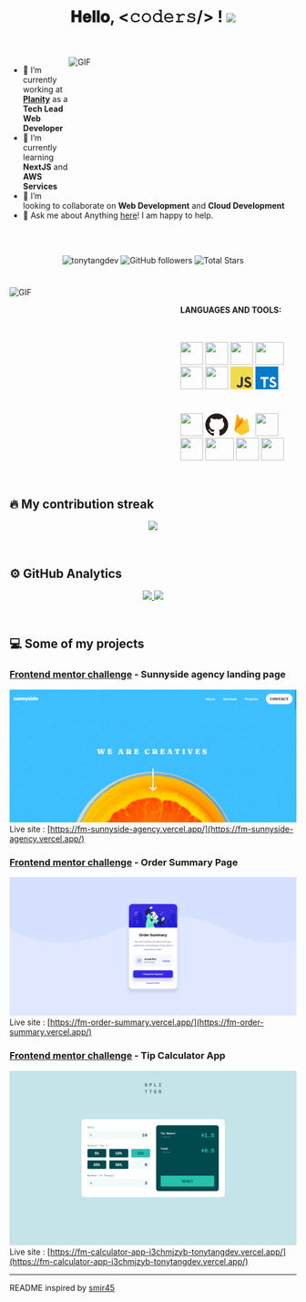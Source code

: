 <h1 align="center">
  𝐇𝐞𝐥𝐥𝐨, &lt;𝚌𝚘𝚍𝚎𝚛𝚜/&gt; !
  <a target="_blank">
    <img src="https://github.com/JayantGoel001/JayantGoel001/blob/master/GIF/Hi.gif" width="40px" />
  </a>
</h1>

<br/>
<br/>
<a target="_blank">
  <img align="right" height="250" width="400" alt="GIF" src="https://github.com/JayantGoel001/JayantGoel001/blob/master/GIF/code.gif">
</a>

- 🔭 I’m currently working at **[Planity](https://www.planity.com/)** as a **Tech Lead Web Developer**
- 🌱 I’m currently learning **NextJS** and **AWS Services**
- 👯 I’m looking to collaborate on **Web Development** and **Cloud Development**
- 💬 Ask me about Anything [here](https://github.com/tonytangdev/tonytangdev/issues/1)! I am happy to help.


<br/>
<br/>


<p align="center">  
  <img src="https://komarev.com/ghpvc/?username=tonytangdev" alt="tonytangdev" />
  <img alt="GitHub followers" src="https://img.shields.io/github/followers/tonytangdev?label=Followers&style=social">
  <img src="https://img.shields.io/github/stars/tonytangdev?label=Stars" alt="Total Stars">
</p>




#

<a target="_blank"><img align="left" height="300" width="300" alt="GIF" src="https://pluspng.com/img-png/github-octocat-logo-vector-png-png-ico-icns-svg-more-512.png"></a>
<br/>


**LANGUAGES AND TOOLS:**  


<br/>
<br/>
<code><img height="40" width="40" src="https://cdn4.iconfinder.com/data/icons/logos-3/600/React.js_logo-512.png"></code>
<code><img height="40" width="40" src="https://cdn.worldvectorlogo.com/logos/tailwindcss.svg"></code>
<code><img height="40" width="40" src="https://seeklogo.com/images/N/next-js-logo-8FCFF51DD2-seeklogo.com.png"></code>
<code><img height="40" width="50" src="https://xstate.js.org/logo-white.svg"></code>
<code><img height="40" width="40" src="https://raw.githubusercontent.com/reduxjs/redux/master/logo/logo.png"></code>
<code><img height="40" width="40" src="https://cdn.iconscout.com/icon/free/png-256/css-131-722685.png"></code>
<code><img height="40" width="40" src="https://raw.githubusercontent.com/github/explore/80688e429a7d4ef2fca1e82350fe8e3517d3494d/topics/javascript/javascript.png"></code>
<code><img height="40" width="40" src="https://raw.githubusercontent.com/github/explore/80688e429a7d4ef2fca1e82350fe8e3517d3494d/topics/typescript/typescript.png"></code>


#
<code><img height="40" width="40" src="https://upload.wikimedia.org/wikipedia/commons/thumb/3/3f/Git_icon.svg/1024px-Git_icon.svg.png"></code>
<code><img height="40" width="40" src="https://raw.githubusercontent.com/github/explore/80688e429a7d4ef2fca1e82350fe8e3517d3494d/topics/github-api/github-api.png"></code>
<code><img height="40" width="40" src="https://raw.githubusercontent.com/github/explore/80688e429a7d4ef2fca1e82350fe8e3517d3494d/topics/firebase/firebase.png"></code>
<code><img height="40" width="40" src="https://cdn.worldvectorlogo.com/logos/nodejs-icon.svg"></code>
<code><img height="40" width="40" src="https://upload.wikimedia.org/wikipedia/commons/a/ab/Linux_Logo_in_Linux_Libertine_Font.svg"></code>
<code><img height="40" width="50" src="https://logodownload.org/wp-content/uploads/2017/11/amazon-web-services-logo.png"></code>
<code><img height="40" width="40" src="https://static-00.iconduck.com/assets.00/vercel-icon-512x449-3422jidz.png"></code>
<code><img height="40" width="40" src="https://docs.amplify.aws/assets/logo-dark.svg"></code>

<br/>

## 🔥 My contribution streak

<p align="center">
  <a href="https://github.com/tonytangdev/github-readme-streak-stats">
    <img src="https://github-readme-streak-stats.herokuapp.com/?user=tonytangdev#version3"/>
  </a>
</p>

<br/>

## ⚙️ GitHub Analytics

<p align="center">
<a href="https://github.com/tonytangdev">
  <img height="180em" src="https://github-readme-stats-eight-theta.vercel.app/api?username=tonytangdev&show_icons=true&theme=vue-light&include_all_commits=true&count_private=true" />
  <img height="180em" src="https://github-readme-stats-eight-theta.vercel.app/api/top-langs/?username=tonytangdev&layout=compact&exclude_lang=java+r&theme=vue-light" />
</a>
</p>


<br />


## 💻 Some of my projects

### [Frontend mentor challenge](https://www.frontendmentor.io/) - Sunnyside agency landing page
![](https://raw.githubusercontent.com/tonytangdev/fm-sunnyside-agency/main/screenshot.png)
Live site : [https://fm-sunnyside-agency.vercel.app/](https://fm-sunnyside-agency.vercel.app/)


### [Frontend mentor challenge](https://www.frontendmentor.io/) - Order Summary Page
![](https://raw.githubusercontent.com/tonytangdev/fm-order-summary/main/screenshot.png)
Live site : [https://fm-order-summary.vercel.app/](https://fm-order-summary.vercel.app/)


### [Frontend mentor challenge](https://www.frontendmentor.io/) - Tip Calculator App
![](https://raw.githubusercontent.com/tonytangdev/fm-calculator-app/main/screenshot.png)
Live site : [https://fm-calculator-app-i3chmjzyb-tonytangdev.vercel.app/](https://fm-calculator-app-i3chmjzyb-tonytangdev.vercel.app/)
  

------
  
README inspired by [smir45](https://github.com/smir45)
